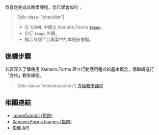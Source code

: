 恭喜您完成此教學課程，您已學會如何：

> [!div class="checklist"]
> - 在 XAML 中建立 Xamarin.Forms [`Image`](xref:Xamarin.Forms.Image)。
> - 自訂 `Image` 外觀。
> - 顯示每個平台專案中的本機影像檔。

## <a name="next-steps"></a>後續步驟

若要深入了解使用 Xamarin.Forms 建立行動應用程式的基本概念，請繼續進行「方格」教學課程。

> [!div class="nextstepaction"]
> [方格教學課程](~/get-started/tutorials/grid/index.yml)

## <a name="related-links"></a>相關連結

- [ImageTutorial (範例)](https://developer.xamarin.com/samples/xamarin-forms/GetStarted/Tutorials/ImageTutorial)
- [Xamarin.Forms Images (指南)](~/xamarin-forms/user-interface/images.md)
- [影像 API](xref:Xamarin.Forms.Image)
